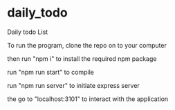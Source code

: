 # daily_todo
Daily todo List

To run the program, clone the repo on to your computer

then run "npm i" to install the required npm package

run "npm run start" to compile

run "npm run server" to initiate express server

the go to "localhost:3101" to interact with the application

